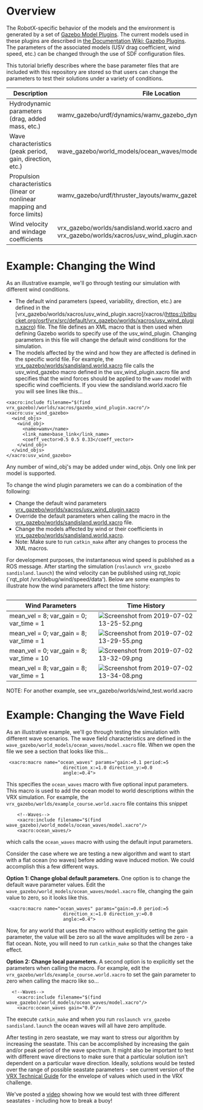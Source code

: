 # Overview #

The RobotX-specific behavior of the models and the environment is generated by a set of [Gazebo Model Plugins](http://gazebosim.org/tutorials?tut=plugins_hello_world).  The current models used in these plugins are described in [the Documentation Wiki: Gazebo Plugins](https://bitbucket.org/osrf/vrx/wiki/VRXGazeboPlugins).  The parameters of the associated models (USV drag coefficient, wind speed, etc.) can be changed through the use of SDF configuration files.

This tutorial briefly describes where the base parameter files that are included with this repository are stored so that users can change the parameters to test their solutions under a variety of conditions.

| Description | File Location | Notes |
|-------------|---------------|------ |
| Hydrodynamic parameters (drag, added mass, etc.) | wamv_gazebo/urdf/dynamics/wamv_gazebo_dynamics_plugin.xacro | Current parameters based on FAU Publication https://doi.org/10.1016/j.oceaneng.2016.09.037 |
| Wave characteristics (peak period, gain, direction, etc.) | wave_gazebo/world_models/ocean_waves/model.xacro | See current version of the [VRX Technical Guide](https://bitbucket.org/osrf/vrx/wiki/documentation) for the envelope of values which used in the VRX challenge. |
| Propulsion characteristics (linear or nonlinear mapping and force limits) | wamv_gazebo/urdf/thruster_layouts/wamv_gazebo_thruster_config.xacro | Nonlinear mapping is based on experimental results from FAU https://doi.org/10.1016/j.oceaneng.2016.09.037 |
| Wind velocity and windage coefficients | vrx_gazebo/worlds/sandisland.world.xacro and vrx_gazebo/worlds/xacros/usv_wind_plugin.xacro | Windage coefficeints from same FAU report https://doi.org/10.1016/j.oceaneng.2016.09.037 |



# Example: Changing the Wind #
As an illustrative example, we'll go through testing our simulation with different wind conditions.  

 * The default wind parameters (speed, variability, direction, etc.) are defined in the [vrx_gazebo/worlds/xacros/usv_wind_plugin.xacro]/xacros/(https://bitbucket.org/osrf/vrx/src/default/vrx_gazebo/worlds/xacros/usv_wind_plugin.xacro) file.  The file defines an XML macro that is then used when defining Gazebo worlds to specify use of the usv_wind_plugin.  Changing parameters in this file will change the default wind conditions for the simulation.
 * The models affected by the wind and how they are affected is defined in the specific world file.  For example, the [vrx_gazebo/worlds/sandisland.world.xacro](https://bitbucket.org/osrf/vrx/src/default/vrx_gazebo/worlds/sandisland.world.xacro) file calls the usv_wind_gazebo macro defined in the usv_wind_plugin.xacro file and specifies that the wind forces should be applied to the `wamv` model with specific wind coefficients. If you view the sandisland.world.xacro file you will see lines like this...

```
<xacro:include filename="$(find vrx_gazebo)/worlds/xacros/gazebo_wind_plugin.xacro"/>
<xacro:usv_wind_gazebo>
  <wind_objs>
    <wind_obj>         
      <name>wamv</name>
      <link_name>base_link</link_name>
      <coeff_vector>0.5 0.5 0.33</coeff_vector>
    </wind_obj>
  </wind_objs>
</xacro:usv_wind_gazebo>
```
Any number of wind_obj's may be added under wind_objs. Only one link per model is supported.

To change the wind plugin parameters we can do a combination of the following:

 * Change the default wind parameters [vrx_gazebo/worlds/xacros/usv_wind_plugin.xacro](https://bitbucket.org/osrf/vrx/src/default/vrx_gazebo/worlds/xacros/usv_wind_plugin.xacro)
 * Override the default parameters when calling the macro in the [vrx_gazebo/worlds/sandisland.world.xacro](https://bitbucket.org/osrf/vrx/src/default/vrx_gazebo/worlds/sandisland.world.xacro) file.
 * Change the models affected by wind or their coefficients in [vrx_gazebo/worlds/sandisland.world.xacro](https://bitbucket.org/osrf/vrx/src/default/vrx_gazebo/worlds/sandisland.world.xacro).
 * Note: Make sure to run `catkin_make` after any changes to process the XML macros.

For development purposes, the instantaneous wind speed is published as a ROS message.  After starting the simulation (`roslaunch vrx_gazebo sandisland.launch`) the wind velocity can be published using rqt_topic (`rqt_plot /vrx/debug/wind/speed/data').  Below are some examples to illustrate how the wind parameters affect the time history:

## 
| Wind Parameters | Time History |
|-----------------|--------------|
| mean_vel = 8; var_gain = 0; var_time = 1 | ![Screenshot from 2019-07-02 13-25-52.png](https://bitbucket.org/repo/BgXLzgM/images/4044523634-Screenshot%20from%202019-07-02%2013-25-52.png) |
| mean_vel = 0; var_gain = 8; var_time = 1 | ![Screenshot from 2019-07-02 13-29-55.png](https://bitbucket.org/repo/BgXLzgM/images/1790020888-Screenshot%20from%202019-07-02%2013-29-55.png) |
| mean_vel = 0; var_gain = 8; var_time = 10 | ![Screenshot from 2019-07-02 13-32-09.png](https://bitbucket.org/repo/BgXLzgM/images/2800119210-Screenshot%20from%202019-07-02%2013-32-09.png) |
| mean_vel = 8; var_gain = 8; var_time = 1 | ![Screenshot from 2019-07-02 13-34-08.png](https://bitbucket.org/repo/BgXLzgM/images/1533815556-Screenshot%20from%202019-07-02%2013-34-08.png) |

NOTE: For another example, see vrx_gazebo/worlds/wind_test.world.xacro

# Example: Changing the Wave Field #

As an illustrative example, we'll go through testing the simulation with different wave scenarios.  The wave field characteristics are defined in the `wave_gazebo/world_models/ocean_waves/model.xacro` file.  When we open the file we see a section that looks like this...

```
 <xacro:macro name="ocean_waves" params="gain:=0.1 period:=5
                     direction_x:=1.0 direction_y:=0.0
                     angle:=0.4">
```

This specifies the `ocean_waves` macro with five optional input parameters.  This macro is used to add the ocean model to world descriptions within the VRX simulation.  For example, the `vrx_gazebo/worlds/example_course.world.xacro` file contains this snippet

```
    <!--Waves-->
    <xacro:include filename="$(find wave_gazebo)/world_models/ocean_waves/model.xacro"/>
    <xacro:ocean_waves/>
```

which calls the `ocean_waves` macro with using the default input parameters. 

Consider the case where we are testing a new algorithm and want to start with a flat ocean (no waves) before adding wave induced motion.  We could accomplish this a few different ways.

**Option 1: Change global default parameters.** One option is to change the default wave parameter values.  Edit the `wave_gazebo/world_models/ocean_waves/model.xacro` file, changing the gain value to zero, so it looks like this.  
```
 <xacro:macro name="ocean_waves" params="gain:=0.0 period:=5
                     direction_x:=1.0 direction_y:=0.0
                     angle:=0.4">
```
Now, for any world that uses the macro without explicitly setting the gain parameter, the value will be zero so all the wave amplitudes will be zero - a flat ocean.  Note, you will need to run `catkin_make` so that the changes take effect. 

**Option 2: Change local parameters.**  A second option is to explicitly set the parameters when calling the macro.  For example, edit the `vrx_gazebo/worlds/example_course.world.xacro` to set the gain parameter to zero when calling the macro like so...
```
  <!--Waves-->
    <xacro:include filename="$(find wave_gazebo)/world_models/ocean_waves/model.xacro"/>
    <xacro:ocean_waves gain="0.0"/>
```
The execute `catkin_make` and when you run `roslaunch vrx_gazebo sandisland.launch` the ocean waves will all have zero amplitude. 

After testing in zero seastate, we may want to stress our algorithm by increasing the seastate.  This can be accomplished by increasing the gain and/or peak period of the wave spectrum.  It might also be important to test with different wave directions to make sure that a particular solution isn't dependent on a particular wave direction.  Ideally, solutions would be tested over the range of possible seastate parameters - see current version of the [VRX Technical Guide](https://bitbucket.org/osrf/vrx/wiki/documentation) for the envelope of values which used in the VRX challenge.

We've posted a [video](https://vimeo.com/257586610) showing how we would test with three different seastates - including how to break a buoy!